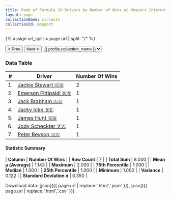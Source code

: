 ```yaml
---
title: Rank of Formula 1® Drivers by Number of Wins at Mosport International Raceway
layout: page
collectionName: circuits
collectionId: mosport
---
```


{% assign url_split = page.url | split: "/" %}
<div id="collection-navigation">
<button onclick="selector.options[selector.selectedIndex-1].value && (window.location = selector.options[selector.selectedIndex-1].value);">&lt; Prev</button>
<button onclick="selector.options[selector.selectedIndex+1].value && (window.location = selector.options[selector.selectedIndex+1].value);">Next &gt;</button>
<select id="selector" onchange="this.options[this.selectedIndex].value && (window.location = this.options[this.selectedIndex].value);">
  {% for collectionId in site.data[page.collectionName].refs %}
    {% if collectionId == page.collectionId %}
      {% assign selected = "selected" %}
    {% else %}
      {% assign selected = "" %}
    {% endif %}
    {% assign profile = site.data[page.collectionName][collectionId].profile %}
    <option value="/f1/{{ page.collectionName }}/{{ collectionId }}/{{ url_split[4] }}" {{ selected }}>{{ profile.collection_name }}</option>
  {% endfor %}
</select>
</div>

<canvas id="chart" width="400" height="180"></canvas>
<script>
var data = {
  "labels" : [
    "Jackie Stewart",
    "Emerson Fittipaldi",
    "Jack Brabham",
    "Jacky Ickx",
    "James Hunt",
    "Jody Scheckter",
    "Peter Revson"
  ],
  "datasets" : [
    {
      "label" : "Number Of Wins",
      "data" : [
        2,
        1,
        1,
        1,
        1,
        1,
        1
      ],
      "borderColor" : [
        "#1D181E",
        "#1D181E",
        "#1D181E",
        "#1D181E",
        "#1D181E",
        "#1D181E",
        "#1D181E"
      ],
      "borderWidth" : 1,
      "backgroundColor" : [
        "#9C8E8D",
        "#9C8E8D",
        "#9C8E8D",
        "#9C8E8D",
        "#9C8E8D",
        "#9C8E8D",
        "#9C8E8D"
      ]
    }
  ]
};
var options = {
  legend: {
    display: false
  },
  scales: {
    xAxes: [{
      ticks: {
        beginAtZero: true,
        maxRotation: 180,
        display: window.innerWidth > 800
      }
    }],
    yAxes: [{
      ticks: {
        beginAtZero: true
      }
    }]
  },
  onResize: function(chart, size) {
    chart.options.scales.xAxes[0].ticks.display = size.width > 800;
  }
};
var chart = new Chart("chart", {
    data: data,
    type: 'bar',
    options: options
});
</script>



### Data Table

| # | Driver | Number Of Wins |
|--|--|--|
| 1. | [Jackie Stewart 🇬🇧](/f1/drivers/stewart) | 2 |
| 2. | [Emerson Fittipaldi 🇧🇷](/f1/drivers/emerson_fittipaldi) | 1 |
| 3. | [Jack Brabham 🇦🇺](/f1/drivers/jack_brabham) | 1 |
| 4. | [Jacky Ickx 🇧🇪](/f1/drivers/ickx) | 1 |
| 5. | [James Hunt 🇬🇧](/f1/drivers/hunt) | 1 |
| 6. | [Jody Scheckter 🇿🇦](/f1/drivers/scheckter) | 1 |
| 7. | [Peter Revson 🇺🇸](/f1/drivers/revson) | 1 |

#### Statistic Summary

| **Column** | **Number Of Wins** |
| **Row Count** | 7 |
| **Total Sum** | 8.000 |
| **Mean μ (Average)** | 1.143 |
| **Maximum** | 2.000 |
| **75th Percentile** | 1.000 |
| **Median** | 1.000 |
| **25th Percentile** | 1.000 |
| **Minimum** | 1.000 |
| **Variance** | 0.122 |
| **Standard Deviation σ** | 0.350 |

Download data: [json]({{ page.url | replace:'.html','.json' }}), [csv]({{ page.url | replace:'.html','.csv' }})
